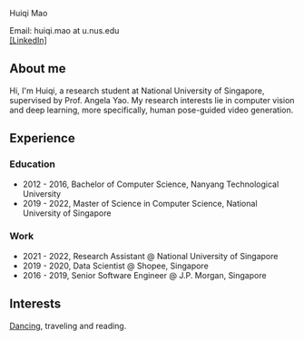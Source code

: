 Huiqi Mao 

Email: huiqi.mao at u.nus.edu  
[[LinkedIn]](https://www.linkedin.com/in/huiqi-mao-161b92a4/)

## About me
Hi, I'm Huiqi, a research student at National University of Singapore, supervised by Prof. Angela Yao. My research interests lie in computer vision and deep learning, more specifically, human pose-guided video generation.

## Experience
### Education
- 2012 - 2016, Bachelor of Computer Science, Nanyang Technological University
- 2019 - 2022, Master of Science in Computer Science, National University of Singapore

### Work
- 2021 - 2022, Research Assistant @ National University of Singapore
- 2019 - 2020, Data Scientist @ Shopee, Singapore
- 2016 - 2019, Senior Software Engineer @ J.P. Morgan, Singapore 


## Interests
[Dancing](https://www.youtube.com/c/ZAxisDanceCrew/featured), traveling and reading.
